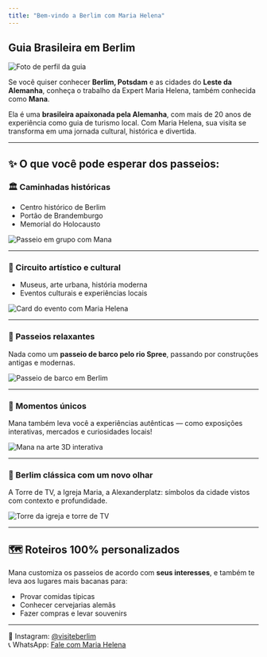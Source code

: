 ```yaml
---
title: "Bem-vindo a Berlim com Maria Helena"
---
```


<!-- INÍCIO DO BLOCO EDITÁVEL -->

## Guia Brasileira em Berlim

![Foto de perfil da guia](/images/mana_perfil.jpg)

Se você quiser conhecer **Berlim, Potsdam** e as cidades do **Leste da Alemanha**, conheça o trabalho da Expert Maria Helena, também conhecida como **Mana**.

Ela é uma **brasileira apaixonada pela Alemanha**, com mais de 20 anos de experiência como guia de turismo local. Com Maria Helena, sua visita se transforma em uma jornada cultural, histórica e divertida.

---

## ✨ O que você pode esperar dos passeios:

### 🏛️ Caminhadas históricas

- Centro histórico de Berlim
- Portão de Brandemburgo
- Memorial do Holocausto

![Passeio em grupo com Mana](/images/mana_com_grupo.jpg)

---

### 🎨 Circuito artístico e cultural

- Museus, arte urbana, história moderna
- Eventos culturais e experiências locais

![Card do evento com Maria Helena](/images/mana_convida.jpg)

---

### 🚤 Passeios relaxantes

Nada como um **passeio de barco pelo rio Spree**, passando por construções antigas e modernas.

![Passeio de barco em Berlim](/images/berlim_barco.jpg)

---

### 🧭 Momentos únicos

Mana também leva você a experiências autênticas — como exposições interativas, mercados e curiosidades locais!

![Mana na arte 3D interativa](/images/mana_tapete.jpg)

---

### 🗼 Berlim clássica com um novo olhar

A Torre de TV, a Igreja Maria, a Alexanderplatz: símbolos da cidade vistos com contexto e profundidade.

![Torre da igreja e torre de TV](/images/torre_igreja.jpg)

---

## 🗺️ Roteiros 100% personalizados

Mana customiza os passeios de acordo com **seus interesses**, e também te leva aos lugares mais bacanas para:

- Provar comidas típicas
- Conhecer cervejarias alemãs
- Fazer compras e levar souvenirs

---

📸 Instagram: [@visiteberlim](https://www.instagram.com/visiteberlim/)  
📞 WhatsApp: [Fale com Maria Helena](https://wa.me/491756376770)

<!-- FIM DO BLOCO EDITÁVEL -->
